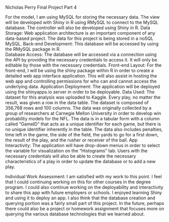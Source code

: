Nicholas Perry
Final Project Part 4


For the model, I am using MySQL for storing the necessary data. The view will be developed with Shiny in R using RMySQL to connect to the MySQL database. The controller will also be developed using Shiny in R.
Data Storage:
Web application architecture is an important component of any data-based project. The data for this project is being stored in a noSQL MySQL. 
Back-end Development:
This database will be accessed by using the RMySQL package in R.  
Database Access:
The database will be accessed via a connection using the API by providing the necessary credentials to access it. It will only be editable by those with the necessary credentials. 
Front-end Layout:
For the front-end, I will be using the shiny package within R in order to create a detailed web app interface application. This will also assist in hosting the web app and controlling permissions for who can and cannot access the underlying data. 
Application Deployment:
The application will be deployed using the shinyapps.io server in order to be deployable. 
Data Used:
The dataset for this analysis was uploaded to Kaggle. Every play, no matter the result, was given a row in the data table. The dataset is composed of 356,768 rows and 100 columns. The data was originally collected by a group of researchers at Carnegie Mellon University in order to develop win probability models for the NFL. The data is in a tabular form with a column called “GameID” that acts as a unique identifier for each game, but there is no unique identifier inherently in the table. The data also includes penalties, time left in the game, the side of the field, the yards to go for a first down, the result of the play, and the rusher or receiver of the ball.
App Interactivity:
The application will have drop-down menus in order to select the variable for visualization on the “Histograms” tab. Users with the necessary credentials will also be able to create the necessary characteristics of a play in order to update the database or to add a new play. 

Individual Work Assessment:
I am satisfied with my work to this point. I feel that I could continuing working on this for other courses in the degree program. I could also continue working on the deployability and interactivity to share this app with future employers or schools. I enjoyed learning Shiny and using it to deploy an app. I also think that the database creation and querying portion was a fairly small part of this project. In the future, perhaps there could also be a project or homework assignment that focuses more on querying the various database technologies that we learned about. 
